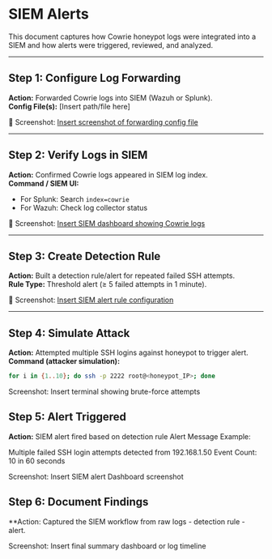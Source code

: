 # SIEM Alerts

This document captures how Cowrie honeypot logs were integrated into a SIEM and how alerts were triggered, reviewed, and analyzed.

---

## Step 1: Configure Log Forwarding
**Action:** Forwarded Cowrie logs into SIEM (Wazuh or Splunk).  
**Config File(s):** [Insert path/file here]  

📸 Screenshot: [Insert screenshot of forwarding config file](../evidence/log_forwarding_config.png)

---

## Step 2: Verify Logs in SIEM
**Action:** Confirmed Cowrie logs appeared in SIEM log index.  
**Command / SIEM UI:**  
- For Splunk: Search `index=cowrie`  
- For Wazuh: Check log collector status  

📸 Screenshot: [Insert SIEM dashboard showing Cowrie logs](../evidence/siem_logs.png)

---

## Step 3: Create Detection Rule
**Action:** Built a detection rule/alert for repeated failed SSH attempts.  
**Rule Type:** Threshold alert (≥ 5 failed attempts in 1 minute).  

📸 Screenshot: [Insert SIEM alert rule configuration](../evidence/alert_rule_config.png)

---

## Step 4: Simulate Attack
**Action:** Attempted multiple SSH logins against honeypot to trigger alert.  
**Command (attacker simulation):**
```bash
for i in {1..10}; do ssh -p 2222 root@<honeypot_IP>; done
```

Screenshot: Insert terminal showing brute-force attempts

## Step 5: Alert Triggered 
**Action:** SIEM alert fired based on detection rule 
Alert Message Example:

Multiple failed SSH login attempts detected from 192.168.1.50
Event Count: 10 in 60 seconds

Screenshot: Insert SIEM alert Dashboard screenshot 

## Step 6: Document Findings 
**Action: Captured the SIEM workflow from raw logs - detection rule - alert.

Screenshot: Insert final summary dashboard or log timeline
